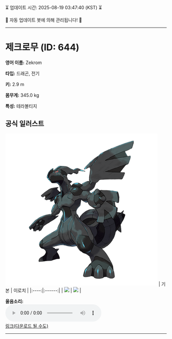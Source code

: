 
⏳ 업데이트 시간: 2025-08-19 03:47:40 (KST) ⏳

🤖 자동 업데이트 봇에 의해 관리됩니다! 🤖

---

# 제크로무 (ID: 644)
**영어 이름:** Zekrom

**타입:** 드래곤, 전기

**키:** 2.9 m

**몸무게:** 345.0 kg

**특성:** 테라볼티지

## 공식 일러스트
![](https://raw.githubusercontent.com/PokeAPI/sprites/master/sprites/pokemon/other/official-artwork/644.png)
| 기본 | 이로치 |
|:----:|:------:|
| <img src="http://play.pokemonshowdown.com/sprites/ani/zekrom.gif" width="200"> | <img src="http://play.pokemonshowdown.com/sprites/ani-shiny/zekrom.gif" width="200"> |

**울음소리:**<br><audio controls src="https://raw.githubusercontent.com/PokeAPI/cries/main/cries/pokemon/latest/644.ogg"></audio><br> [링크(다운로드 될 수도)](https://raw.githubusercontent.com/PokeAPI/cries/main/cries/pokemon/latest/644.ogg)


---
